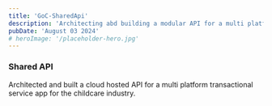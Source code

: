 ```yaml
---
title: 'GoC-SharedApi'
description: 'Architecting abd building a modular API for a multi platform app'
pubDate: 'August 03 2024'
# heroImage: '/placeholder-hero.jpg'
---
```


### Shared API

Architected and built a cloud hosted API for a multi platform transactional service app for the childcare industry.
